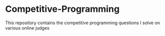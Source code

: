 # Competitive-Programming
This repository contains the competitive programming questions I solve on various online judges
